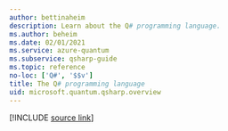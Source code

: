 ```yaml
---
author: bettinaheim
description: Learn about the Q# programming language.
ms.author: beheim
ms.date: 02/01/2021
ms.service: azure-quantum
ms.subservice: qsharp-guide
ms.topic: reference
no-loc: ['Q#', '$$v']
title: The Q# programming language
uid: microsoft.quantum.qsharp.overview
---
```


<!---
# Q# language
-->

[!INCLUDE [source link](~/includes/qsharp-language/Specifications/Language/readme.md)]